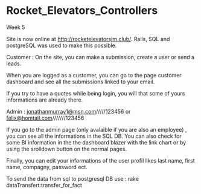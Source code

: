 
# Rocket_Elevators_Controllers
Week 5

Site is now online at http://rocketelevatorsjm.club/. Rails, SQL and postgreSQL was used to make this possible.

Customer : 
On the site, you can make a submission, create a user or send a leads.

When you are logged as a customer, you can go to the page customer dashboard and see all the submissions linked to your email. 

If you try to have a quotes while being login, you will that some of yours informations are already there.


Admin :    jonathanmurray1@msn.com/////123456 or felix@homtail.com///////123456

If you go to the admin page (only avalaible if you are also an employee) , you can see all the informations in the SQL DB. You can also check for some BI information in the the dashboard blazer with the link chart or by using the srolldown button on the normal pages.

Finally, you can edit your informations of the user profil likes last name, first name, compagny, password ect.


To send the data from sql to postgresql DB use :  rake dataTransfert:transfer_for_fact

